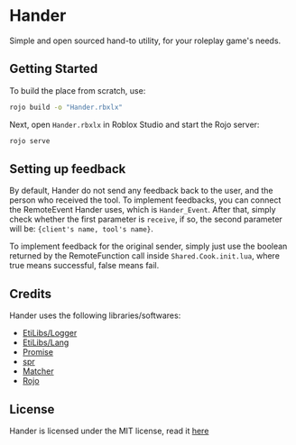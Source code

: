 # Hander
Simple and open sourced hand-to utility, for your roleplay game's needs.

## Getting Started
To build the place from scratch, use:

```bash
rojo build -o "Hander.rbxlx"
```

Next, open `Hander.rbxlx` in Roblox Studio and start the Rojo server:

```bash
rojo serve
```

## Setting up feedback
By default, Hander do not send any feedback back to the user, and the person who received the tool. To implement feedbacks, you can connect the RemoteEvent Hander uses, which is `Hander_Event`. After that, simply check whether the first parameter is `receive`, if so, the second parameter will be: `{client's name, tool's name}`.

To implement feedback for the original sender, simply just use the boolean returned by the RemoteFunction call inside `Shared.Cook.init.lua`, where true means successful, false means fail.

## Credits
Hander uses the following libraries/softwares:

- [EtiLibs/Logger](https://www.roblox.com/library/6600363372/EtiLibs)
- [EtiLibs/Lang](https://www.roblox.com/library/6600363372/EtiLibs)
- [Promise](https://github.com/evaera/roblox-lua-promise)
- [spr](https://github.com/Fraktality/spr/)
- [Matcher](https://github.com/rgieseke/textredux/blob/main/util/matcher.lua)
- [Rojo](https://rojo.space/)

## License
Hander is licensed under the MIT license, read it [here](./LICENSE)